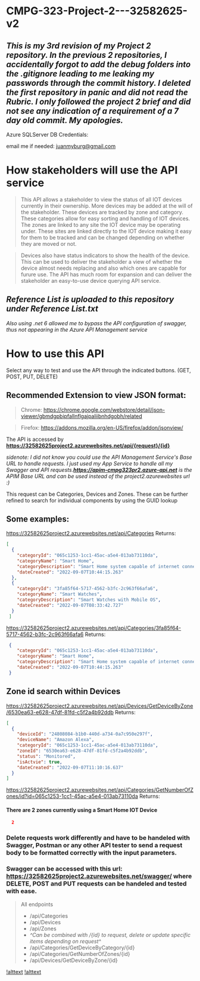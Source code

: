 # CMPG-323-Project-2---32582625-v2

## *This is my 3rd revision of my Project 2 repository. In the previous 2 repositories, I accidentally forgot to add the debug folders into the .gitignore leading to me leaking my passwords through the commit history. I deleted the first repository in panic and did not read the Rubric. I only followed the project 2 brief and did not see any indication of a requirement of a 7 day old commit. My apologies.*
Azure SQLServer DB Credentials: 

email me if needed: juanmyburg@gmail.com

##
# How stakeholders will use the API service
> This API allows a stakeholder to view the status of all IOT devices currently in their ownership. More devices may be added at the will of the stakeholder. These devices are tracked by zone and category. These categories allow for easy sorting and handling of IOT devices. The zones are linked to any site the IOT device may be operating under. These sites are linked directly to the IOT device making it easy for them to be tracked and can be changed depending on whether they are moved or not.

> Devices also have status indicators to show the health of the device. This can be used to deliver the stakeholder a view of whether the device almost needs replacing and also which ones are capable for furure use. The API has much room for expansion and can deliver the stakeholder an easy-to-use device querying API service.
## *Reference List is uploaded to this repository under **Reference List.txt***

*Also using .net 6 allowed me to bypass the API configuration of swagger, thus not appearing in the Azure API Management service*

# How to use this API

Select any way to test and use the API through the indicated buttons. (GET, POST, PUT, DELETE)

## Recommended Extension to view JSON format:
> Chrome: https://chrome.google.com/webstore/detail/json-viewer/gbmdgpbipfallnflgajpaliibnhdgobh/related

> Firefox: https://addons.mozilla.org/en-US/firefox/addon/jsonview/


The API is accessed by **https://32582625project2.azurewebsites.net/api/{request}/{id}**

*sidenote: I did not know you could use the API Management Service's Base URL to handle requests. I just used my App Service to handle all my Swagger and API requests.**https://apim-cmpg323pr2.azure-api.net** is the APIM Base URL and can be used instead of the project2.azurewebsites url :)*

This request can be Categories, Devices and Zones.
These can be further refined to search for individual components by using the GUID lookup

## Some examples:

https://32582625project2.azurewebsites.net/api/Categories
Returns:
```json
[
  {
    "categoryId": "065c1253-1cc1-45ac-a5e4-013ab73110da",
    "categoryName": "Smart Home",
    "categoryDescription": "Smart Home system capable of internet connectivity and voice commands",
    "dateCreated": "2022-09-07T10:44:15.263"
  },
  {
    "categoryId": "3fa85f64-5717-4562-b3fc-2c963f66afa6",
    "categoryName": "Smart Watches",
    "categoryDescription": "Smart Watches with Mobile OS",
    "dateCreated": "2022-09-07T08:33:42.727"
  }
 ]
```
https://32582625project2.azurewebsites.net/api/Categories/3fa85f64-5717-4562-b3fc-2c963f66afa6
Returns:
```json
 {
    "categoryId": "065c1253-1cc1-45ac-a5e4-013ab73110da",
    "categoryName": "Smart Home",
    "categoryDescription": "Smart Home system capable of internet connectivity and voice commands",
    "dateCreated": "2022-09-07T10:44:15.263"
 } 
```

## Zone id search within Devices
https://32582625project2.azurewebsites.net/api/Devices/GetDeviceByZone/6530ea63-e628-47df-81fd-c5f2a4b92ddb
Returns:
```json
[
  {
    "deviceId": "24808084-b1b0-440d-a734-0a7c950e297f",
    "deviceName": "Amazon Alexa",
    "categoryId": "065c1253-1cc1-45ac-a5e4-013ab73110da",
    "zoneId": "6530ea63-e628-47df-81fd-c5f2a4b92ddb",
    "status": "Monitored",
    "isActvie": true,
    "dateCreated": "2022-09-07T11:10:16.637"
  }
]
```
https://32582625project2.azurewebsites.net/api/Categories/GetNumberOfZones/id?id=065c1253-1cc1-45ac-a5e4-013ab73110da
Returns:
#### There are 2 zones currently using a Smart Home IOT Device
```json 
  2
```

### Delete requests work differently and have to be handeled with Swagger, Postman or any other API tester to send a request body to be formatted correctly with the input parameters.
### Swagger can be accessed with this url: https://32582625project2.azurewebsites.net/swagger/ where DELETE, POST and PUT requests can be handeled and tested with ease.

> All endpoints
> - /api/Categories
> - /api/Devices
> - /api/Zones
> - *^Can be combined with /{id} to request, delete or update specific items depending on request^*
> - /api/Categories/GetDeviceByCategory/{id}
> - /api/Categories/GetNumberOfZones/{id}
> - /api/Devices/GetDeviceByZone/{id}


[!alttext](https://github.com/OmnipotentBanana/CMPG-323-Project-2---32582625-v2/blob/main/apim-1.png)
[!alttext](https://github.com/OmnipotentBanana/CMPG-323-Project-2---32582625-v2/blob/main/apim-2.png)